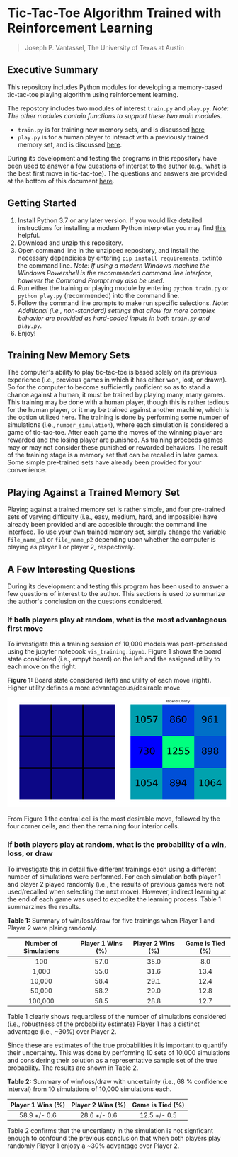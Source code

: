 # Tic-Tac-Toe Algorithm Trained with Reinforcement Learning

> Joseph P. Vantassel, The University of Texas at Austin

## Executive Summary

This repository includes Python modules for developing a memory-based
tic-tac-toe playing algorithm using reinforcement learning.

The repostory includes two modules of interest `train.py` and `play.py`. _Note:
The other modules contain functions to support these two main modules._

- `train.py` is for training new memory sets, and is discussed [here](#Training-New-Memory-Sets)
- `play.py` is for a human player to interact with a previously trained memory
set, and is discussed [here](#Playing-Against-a-Trained-Memory-Set).

During its development and testing the programs in this repository have been
used to answer a few questions of interest to the author (e.g., what is the best
first move in tic-tac-toe). The questions and answers are provided at the
bottom of this document [here](#A-Few-Interesting-Questions).

## Getting Started

1. Install Python 3.7 or any later version. If you would like
detailed instructions for installing a modern Python interpreter you may find
[this](https://github.com/jpvantassel/python3-course/blob/master/0_Getting_Started/installing_python.md)
helpful.
2. Download and unzip this repository.
3. Open command line in the unzipped repository, and install the necessary
dependicies by entering `pip install requirements.txt`into the command line.
_Note: If using a modern Windows machine the Windows Powershell is the
recommended command line interface, however the Command Prompt may also be
used._
4. Run either the training or playing module by entering `python train.py` or
`python play.py` (recommended) into the command line.
5. Follow the command line prompts to make run specific selections. _Note:
Additional (i.e., non-standard) settings that allow for more complex behavior
are provided as hard-coded inputs in both `train.py` and `play.py`._
6. Enjoy!

## Training New Memory Sets

The computer's ability to play tic-tac-toe is based solely on its previous
experience (i.e., previous games in which it has either won, lost, or drawn).
So for the computer to become sufficiently proficient so as to stand a chance
against a human, it must be trained by playing many, many games. This training
may be done with a human player, though this is rather tedious for the human
player, or it may be trained against another machine, which is the option
utilized here. The training is done by performing some number of simulations
(i.e., `number_simulation`), where each simulation is considered a game of
tic-tac-toe. After each game the moves of the winning player are rewarded and
the losing player are punished. As training proceeds games may or may not
consider these punished or rewarded behaviors. The result of the training stage
is a memory set that can be recalled in later games. Some simple pre-trained
sets have already been provided for your convenience.

## Playing Against a Trained Memory Set

Playing against a trained memory set is rather simple, and four pre-trained sets
of varying difficulty (i.e., easy, medium, hard, and impossible) have already
been provided and are accesible throught the command line interface. To use
your own trained memory set, simply change the variable `file_name_p1` or
`file_name_p2` depending upon whether the computer is playing as player 1 or
player 2, respectively.

## A Few Interesting Questions

During its development and testing this program has been used to answer a few
questions of interest to the author. This sections is used to summarize the
author's conclusion on the questions considered.

### If both players play at random, what is the most advantageous first move

To investigate this a training session of 10,000 models was post-processed using
the jupyter notebook `vis_training.ipynb`. Figure 1 shows the board state
considered (i.e., empyt board) on the left and the assigned utility to each move
on the right.

__Figure 1:__ Board state considered (left) and utility of each move (right).
Higher utility defines a more advantageous/desirable move.

<img src="figs/starting_board.png" width="775">

From Figure 1 the central cell is the most desirable move, followed by the
four corner cells, and then the remaining four interior cells.

### If both players play at random, what is the probability of a win, loss, or draw

To investigate this in detail five different trainings each using a different
number of simulations were performed. For each simulation both player 1 and
player 2 played randomly (i.e., the results of previous games were not
used/recalled when selecting the next move). However, indirect learning at the
end of each game was used to expedite the learning process. Table 1 summarzines
the results.

__Table 1:__ Summary of win/loss/draw for five trainings when Player 1 and
Player 2 were plaing randomly.

| Number of Simulations | Player 1 Wins (%) | Player 2 Wins (%) | Game is Tied (%) |
|:---------------------:|:-----------------:|:-----------------:|:----------------:|
|     100               | 57.0              | 35.0              | 8.0              |
|   1,000               | 55.0              | 31.6              | 13.4             |
|  10,000               | 58.4              | 29.1              | 12.4             |
|  50,000               | 58.2              | 29.0              | 12.8             |
| 100,000               | 58.5              | 28.8              | 12.7             |

Table 1 clearly shows requardless of the number of simulations considered (i.e.,
robustness of the probability estimate) Player 1 has a distinct advantage
(i.e., ~30%) over Player 2.

Since these are estimates of the true probabilities it is important to quantify
their uncertainty. This was done by performing 10 sets of 10,000 simulations
and considering their solution as a representative sample set of the true
probability. The results are shown in Table 2.

__Table 2:__ Summary of win/loss/draw with uncertainty (i.e., 68 % confidence
interval) from 10 simulations of 10,000 simulations each.

| Player 1 Wins (%) | Player 2 Wins (%) | Game is Tied (%) |
|:-----------------:|:-----------------:|:----------------:|
| 58.9 +/- 0.6      | 28.6 +/- 0.6      | 12.5 +/- 0.5     |

Table 2 confirms that the uncertianty in the simulation is not signficant enough
to confound the previous conclusion that when both players play randomly Player
1 enjosy a ~30% advantage over Player 2.
